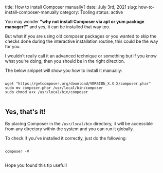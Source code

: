 title: How to install Composer manually?
date: July 3rd, 2021
slug: how-to-install-composer-manually
category: Tooling
status: active

You may wonder **"why not install Composer via apt or yum package manager?"** and yes, it can be installed that way too.

But what if you are using old composer packages or you wanted to skip the checks done during the interactive installation routine, this could be the way for you.

I wouldn't really call it an advanced technique or something but if you know what you're doing, then you should be in the right direction.

The below snippet will show you how to install it manually:
<pre>
<code class="bash">
wget "https://getcomposer.org/download/VERSION_X.X.X/composer.phar"
sudo mv composer.phar /usr/local/bin/composer
sudo chmod a+x /usr/local/bin/composer
</code>
</pre>

## Yes, that's it!
By placing Composer in the `/usr/local/bin` directory, it will be accessible from any directory within the system and you can run it globally.

To check if you've installed it correctly, just do the following:
<pre>
<code class="bash">
composer -V
</code>
</pre>

Hope you found this tip useful!